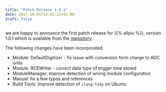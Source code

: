 ```yaml
---
title: "Patch Release 1.0.1"
date: 2017-10-05T14:02:21+02:00
draft: false
---
```


we are happy to announce the first patch release for {{% allpix %}}, version 1.0.1 which is available from the [repository](https://gitlab.cern.ch/simonspa/allpix-squared/).

The following changes have been incorporated:
<!--more-->

* Module: DefaultDigitizer - fix issue with conversion form charge to ADC units
* Module: RCEWriter - correct data type of trigger time stored
* ModuleManager: improve detection of wrong module configuration
* Manual: fix a few typos and references
* Build Tools: improve detection of `clang-tidy` on Ubuntu
